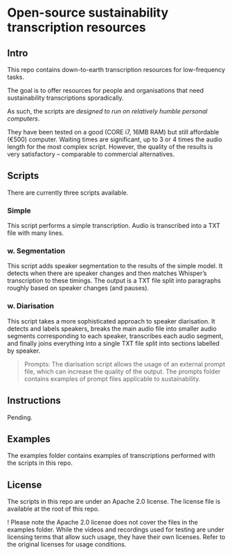 # Open-source sustainability transcription resources

## Intro
This repo contains down-to-earth transcription resources for low-frequency tasks.

The goal is to offer resources for people and organisations that need sustainability transcriptions sporadically.

As such, the scripts are *designed to run on relatively humble personal computers*. 

They have been tested on a good (CORE i7, 16MB RAM) but still affordable (€500) computer. Waiting times are significant, up to 3 or 4 times the audio length for the most complex script. However, the quality of the results is very satisfactory – comparable to commercial alternatives.

## Scripts
There are currently three scripts available.

### Simple
This script performs a simple transcription. Audio is transcribed into a TXT file with many lines.

### w. Segmentation
This script adds speaker segmentation to the results of the simple model. It detects when there are speaker changes and then matches Whisper’s transcription to these timings. The output is a TXT file split into paragraphs roughly based on speaker changes (and pauses).

### w. Diarisation
This script takes a more sophisticated approach to speaker diarisation. It detects and labels speakers, breaks the main audio file into smaller audio segments corresponding to each speaker, transcribes each audio segment, and finally joins everything into a single TXT file split into sections labelled by speaker.

> Prompts: The diarisation script allows the usage of an external prompt file, which can increase the quality of the output. The prompts folder contains examples of prompt files applicable to sustainability.

## Instructions
Pending.

## Examples
The examples folder contains examples of transcriptions performed with the scripts in this repo.

## License
The scripts in this repo are under an Apache 2.0 license. The license file is available at the root of this repo.

! Please note the Apache 2.0 license does not cover the files in the examples folder. While the videos and recordings used for testing are under licensing terms that allow such usage, they have their own licenses. Refer to the original licenses for usage conditions. 
